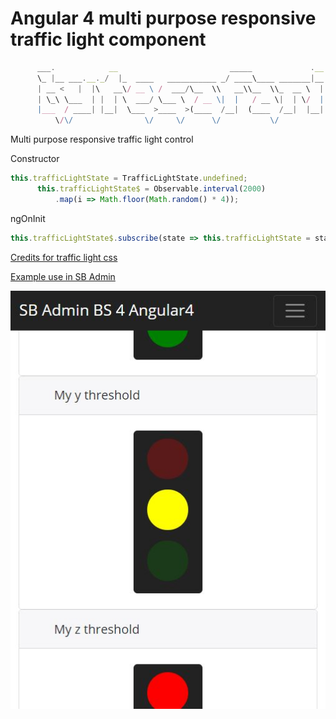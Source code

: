 # Angular 4 multi purpose responsive traffic light component

``` js
      ___.            __                         _____             .__ 
      \_ |__ ___.__._/  |_  ____   ___________ _/ ____\____ _______|__|
      | __ <   |  |\   __\/ __ \ /  ___/\__  \\   __\\__  \\_  __ \  |
      | \_\ \___  | |  | \  ___/ \___ \  / __ \|  |   / __ \|  | \/  |
      |___  / ____| |__|  \___  >____  >(____  /__|  (____  /__|  |__|
          \/\/                \/     \/      \/           \/          

```


Multi purpose responsive traffic light control

Constructor
``` js
this.trafficLightState = TrafficLightState.undefined;
      this.trafficLightState$ = Observable.interval(2000)
          .map(i => Math.floor(Math.random() * 4));
```
ngOnInit
``` js
this.trafficLightState$.subscribe(state => this.trafficLightState = state);
```

[Credits for traffic light css](https://codepen.io/samarkandiy/pen/JxnCF)

[Example use in SB Admin](https://github.com/start-angular/SB-Admin-BS4-Angular-4) 

![Traffic light](src/assets/SBAdminNg4Phone.JPG)

